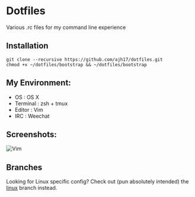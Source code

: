 # Dotfiles
Various .rc files for my command line experience

## Installation
    git clone --recursive https://github.com/ajh17/dotfiles.git
    chmod +x ~/dotfiles/bootstrap && ~/dotfiles/bootstrap

## My Environment:
- OS       : OS X
- Terminal : zsh + tmux
- Editor   : Vim
- IRC      : Weechat

## Screenshots:
![Vim](http://cl.ly/VDEF/vim.png "Vim, tmux demo")

## Branches
Looking for Linux specific config? Check out (pun absolutely intended)
the [linux](https://github.com/ajh17/dotfiles/tree/linux-branch) branch
instead.
